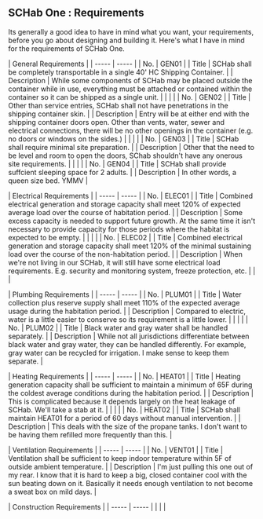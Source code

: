 ## SCHab One : Requirements

Its generally a good idea to have in mind what you want, your requirements, before you go about designing and building it.  Here's what I have in mind for the requirements of SCHab One.

| General Requirements |
| ----- | ----- |
| No. | GEN01 |
| Title | SCHab shall be completely transportable in a single 40' HC Shipping Container. |
| Description | While some components of SCHab may be placed outside the container while in use, everything must be attached or contained within the container so it can be shipped as a single unit. |
| | |
| No. | GEN02 |
| Title | Other than service entries, SCHab shall not have penetrations in the shipping container skin. |
| Description | Entry will be at either end with the shipping container doors open.  Other than vents, water, sewer and electrical connections, there will be no other openings in the container (e.g. no doors or windows on the sides.) |
| | |
| No. | GEN03 |
| Title | SCHab shall require minimal site preparation. |
| Description | Other that the need to be level and room to open the doors, SChab shouldn't have any onerous site requirements. |
| | |
| No. | GEN04 |
| Title | SCHab shall provide suffcient sleeping space for 2 adults. |
| Description | In other words, a queen size bed. YMMV |

| Electrical Requirements |
| ----- | ----- |
| No. | ELEC01 |
| Title | Combined electrical generation and storage capacity shall meet 120% of expected average load over the course of habitation period. |
| Description | Some excess capacity is needed to support future growth.  At the same time it isn't necessary to provide capacity for those periods where the habitat is expected to be empty. |
| | |
| No. | ELEC02 |
| Title | Combined electrical generation and storage capacity shall meet 120% of the minimal sustaining load over the course of the non-habitation period. |
| Description | When we're not living in our SCHab, it will still have some electrical load requirements.  E.g. security and monitoring system, freeze protection, etc.
| | |

| Plumbing Requirements |
| ----- | ----- |
| No. | PLUM01 |
| Title | Water collection plus reserve supply shall meet 110% of the expected average usage during the habitation period. |
| Description | Compared to electric, water is a little easier to conserve so its requirement is a little lower. |
| | |
| No. | PLUM02 |
| Title | Black water and gray water shall be handled separately. |
| Description | While not all jurisdictions differentiate between black water and gray water, they can be handled differently.  For example, gray water can be recycled for irrigation.  I make sense to keep them separate. |

| Heating Requirements |
| ----- | ----- |
| No. | HEAT01 |
| Title | Heating generation capacity shall be sufficient to maintain a minimum of 65F during the coldest average conditions during the habitation period. |
| Description | This is complicated because it depends largely on the heat leakage of SCHab.  We'll take a stab at it. |
| | |
| No. | HEAT02 |
| Title | SCHab shall maintain HEAT01 for a period of 60 days without manual intervention. |
| Description | This deals with the size of the propane tanks.  I don't want to be having them refilled more frequently than this. |

| Ventilation Requirements |
| ----- | ----- |
| No. | VENT01 |
| Title | Ventilation shall be sufficient to keep indoor temperature within 5F of outside ambient temperature. |
| Description | I'm just pulling this one out of my rear.  I know that it is hard to keep a big, closed container cool with the sun beating down on it. Basically it needs enough ventilation to not become a sweat box on mild days. |

| Construction Requirements |
| ----- | ----- |
| | |
